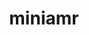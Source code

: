 ---
title: "miniamr"
layout: cache
categories: [package, develop]
meta: {"versions": ["1.6.6"], "compilers": ["gcc@=7.3.1"], "oss": ["amzn2"], "platforms": ["linux"], "targets": ["aarch64", "neoverse_n1", "x86_64_v3"], "stacks": ["aws-ahug", "aws-ahug-aarch64", "root"], "num_specs": 25, "num_specs_by_stack": {"aws-ahug-aarch64": 20, "root": 25, "aws-ahug": 5}}
spec_details: [{"hash": "6jdbl2gkthptfvdnpmdycybkxriookfa", "compiler": "gcc@=7.3.1", "versions": ["1.6.6"], "os": "amzn2", "platform": "linux", "target": "aarch64", "variants": ["build_system=makefile"], "stacks": ["aws-ahug-aarch64", "root"], "size": "-", "tarball": "https://binaries.spack.io/develop/build_cache/linux-amzn2-aarch64/gcc-7.3.1/miniamr-1.6.6/linux-amzn2-aarch64-gcc-7.3.1-miniamr-1.6.6-6jdbl2gkthptfvdnpmdycybkxriookfa.spack"}, {"hash": "qeljabphqgcl4xfk3adb5ukmkutmates", "compiler": "gcc@=7.3.1", "versions": ["1.6.6"], "os": "amzn2", "platform": "linux", "target": "aarch64", "variants": ["build_system=makefile"], "stacks": ["aws-ahug-aarch64", "root"], "size": "-", "tarball": "https://binaries.spack.io/develop/build_cache/linux-amzn2-aarch64/gcc-7.3.1/miniamr-1.6.6/linux-amzn2-aarch64-gcc-7.3.1-miniamr-1.6.6-qeljabphqgcl4xfk3adb5ukmkutmates.spack"}, {"hash": "qrphupzvrvw3mzpv2djsawyfyi27rkuu", "compiler": "gcc@=7.3.1", "versions": ["1.6.6"], "os": "amzn2", "platform": "linux", "target": "aarch64", "variants": ["build_system=makefile"], "stacks": ["aws-ahug-aarch64", "root"], "size": "-", "tarball": "https://binaries.spack.io/develop/build_cache/linux-amzn2-aarch64/gcc-7.3.1/miniamr-1.6.6/linux-amzn2-aarch64-gcc-7.3.1-miniamr-1.6.6-qrphupzvrvw3mzpv2djsawyfyi27rkuu.spack"}, {"hash": "ygpqoeskntzwdujbirtlyhqfll64ejz3", "compiler": "gcc@=7.3.1", "versions": ["1.6.6"], "os": "amzn2", "platform": "linux", "target": "aarch64", "variants": ["build_system=makefile"], "stacks": ["aws-ahug-aarch64", "root"], "size": "-", "tarball": "https://binaries.spack.io/develop/build_cache/linux-amzn2-aarch64/gcc-7.3.1/miniamr-1.6.6/linux-amzn2-aarch64-gcc-7.3.1-miniamr-1.6.6-ygpqoeskntzwdujbirtlyhqfll64ejz3.spack"}, {"hash": "b4zrejjhuo5i3v3vy5ityrqlquaix6j3", "compiler": "gcc@=7.3.1", "versions": ["1.6.6"], "os": "amzn2", "platform": "linux", "target": "aarch64", "variants": ["build_system=makefile"], "stacks": ["aws-ahug-aarch64", "root"], "size": "-", "tarball": "https://binaries.spack.io/develop/build_cache/linux-amzn2-aarch64/gcc-7.3.1/miniamr-1.6.6/linux-amzn2-aarch64-gcc-7.3.1-miniamr-1.6.6-b4zrejjhuo5i3v3vy5ityrqlquaix6j3.spack"}, {"hash": "ppaqzox33e67dp5eoaci47f7bdu6iox7", "compiler": "gcc@=7.3.1", "versions": ["1.6.6"], "os": "amzn2", "platform": "linux", "target": "aarch64", "variants": ["build_system=makefile"], "stacks": ["aws-ahug-aarch64", "root"], "size": "-", "tarball": "https://binaries.spack.io/develop/build_cache/linux-amzn2-aarch64/gcc-7.3.1/miniamr-1.6.6/linux-amzn2-aarch64-gcc-7.3.1-miniamr-1.6.6-ppaqzox33e67dp5eoaci47f7bdu6iox7.spack"}, {"hash": "wgtt6wlllqom6lrajcapdzqkwgca6vks", "compiler": "gcc@=7.3.1", "versions": ["1.6.6"], "os": "amzn2", "platform": "linux", "target": "aarch64", "variants": ["build_system=makefile"], "stacks": ["aws-ahug-aarch64", "root"], "size": "-", "tarball": "https://binaries.spack.io/develop/build_cache/linux-amzn2-aarch64/gcc-7.3.1/miniamr-1.6.6/linux-amzn2-aarch64-gcc-7.3.1-miniamr-1.6.6-wgtt6wlllqom6lrajcapdzqkwgca6vks.spack"}, {"hash": "uz7ehxxg4g5uc4oyoqrmzkyxyak7gjpm", "compiler": "gcc@=7.3.1", "versions": ["1.6.6"], "os": "amzn2", "platform": "linux", "target": "aarch64", "variants": ["build_system=makefile"], "stacks": ["aws-ahug-aarch64", "root"], "size": "-", "tarball": "https://binaries.spack.io/develop/build_cache/linux-amzn2-aarch64/gcc-7.3.1/miniamr-1.6.6/linux-amzn2-aarch64-gcc-7.3.1-miniamr-1.6.6-uz7ehxxg4g5uc4oyoqrmzkyxyak7gjpm.spack"}, {"hash": "7nbbe3hbfsr2m3sulsrq45l2ehjh44rq", "compiler": "gcc@=7.3.1", "versions": ["1.6.6"], "os": "amzn2", "platform": "linux", "target": "aarch64", "variants": ["build_system=makefile"], "stacks": ["aws-ahug-aarch64", "root"], "size": "-", "tarball": "https://binaries.spack.io/develop/build_cache/linux-amzn2-aarch64/gcc-7.3.1/miniamr-1.6.6/linux-amzn2-aarch64-gcc-7.3.1-miniamr-1.6.6-7nbbe3hbfsr2m3sulsrq45l2ehjh44rq.spack"}, {"hash": "mru3h4avbwtb25p22xxcqacihzsg6bvg", "compiler": "gcc@=7.3.1", "versions": ["1.6.6"], "os": "amzn2", "platform": "linux", "target": "aarch64", "variants": ["build_system=makefile"], "stacks": ["aws-ahug-aarch64", "root"], "size": "-", "tarball": "https://binaries.spack.io/develop/build_cache/linux-amzn2-aarch64/gcc-7.3.1/miniamr-1.6.6/linux-amzn2-aarch64-gcc-7.3.1-miniamr-1.6.6-mru3h4avbwtb25p22xxcqacihzsg6bvg.spack"}, {"hash": "ik4ur62cz4g7q6d3bfd2cqvmzzc56sv2", "compiler": "gcc@=7.3.1", "versions": ["1.6.6"], "os": "amzn2", "platform": "linux", "target": "neoverse_n1", "variants": ["build_system=makefile"], "stacks": ["aws-ahug-aarch64", "root"], "size": "-", "tarball": "https://binaries.spack.io/develop/build_cache/linux-amzn2-neoverse_n1/gcc-7.3.1/miniamr-1.6.6/linux-amzn2-neoverse_n1-gcc-7.3.1-miniamr-1.6.6-ik4ur62cz4g7q6d3bfd2cqvmzzc56sv2.spack"}, {"hash": "a3vriqhlx5zvbk26gucre3hqov4u2k25", "compiler": "gcc@=7.3.1", "versions": ["1.6.6"], "os": "amzn2", "platform": "linux", "target": "neoverse_n1", "variants": ["build_system=makefile"], "stacks": ["aws-ahug-aarch64", "root"], "size": "-", "tarball": "https://binaries.spack.io/develop/build_cache/linux-amzn2-neoverse_n1/gcc-7.3.1/miniamr-1.6.6/linux-amzn2-neoverse_n1-gcc-7.3.1-miniamr-1.6.6-a3vriqhlx5zvbk26gucre3hqov4u2k25.spack"}, {"hash": "h5ucokp5riqlhspcou7ba7n7hn4qxboy", "compiler": "gcc@=7.3.1", "versions": ["1.6.6"], "os": "amzn2", "platform": "linux", "target": "neoverse_n1", "variants": ["build_system=makefile"], "stacks": ["aws-ahug-aarch64", "root"], "size": "-", "tarball": "https://binaries.spack.io/develop/build_cache/linux-amzn2-neoverse_n1/gcc-7.3.1/miniamr-1.6.6/linux-amzn2-neoverse_n1-gcc-7.3.1-miniamr-1.6.6-h5ucokp5riqlhspcou7ba7n7hn4qxboy.spack"}, {"hash": "6vgw6dfb5a6nwf6q336pinmtfqslj6ga", "compiler": "gcc@=7.3.1", "versions": ["1.6.6"], "os": "amzn2", "platform": "linux", "target": "neoverse_n1", "variants": ["build_system=makefile"], "stacks": ["aws-ahug-aarch64", "root"], "size": "-", "tarball": "https://binaries.spack.io/develop/build_cache/linux-amzn2-neoverse_n1/gcc-7.3.1/miniamr-1.6.6/linux-amzn2-neoverse_n1-gcc-7.3.1-miniamr-1.6.6-6vgw6dfb5a6nwf6q336pinmtfqslj6ga.spack"}, {"hash": "um2sfmxijha5a52fdc3majpepn253ocf", "compiler": "gcc@=7.3.1", "versions": ["1.6.6"], "os": "amzn2", "platform": "linux", "target": "neoverse_n1", "variants": ["build_system=makefile"], "stacks": ["aws-ahug-aarch64", "root"], "size": "-", "tarball": "https://binaries.spack.io/develop/build_cache/linux-amzn2-neoverse_n1/gcc-7.3.1/miniamr-1.6.6/linux-amzn2-neoverse_n1-gcc-7.3.1-miniamr-1.6.6-um2sfmxijha5a52fdc3majpepn253ocf.spack"}, {"hash": "towlwatphxjaz5msht7sw747zdycqfeb", "compiler": "gcc@=7.3.1", "versions": ["1.6.6"], "os": "amzn2", "platform": "linux", "target": "neoverse_n1", "variants": ["build_system=makefile"], "stacks": ["aws-ahug-aarch64", "root"], "size": "-", "tarball": "https://binaries.spack.io/develop/build_cache/linux-amzn2-neoverse_n1/gcc-7.3.1/miniamr-1.6.6/linux-amzn2-neoverse_n1-gcc-7.3.1-miniamr-1.6.6-towlwatphxjaz5msht7sw747zdycqfeb.spack"}, {"hash": "onz2hvrkcgtl2lpqgjbr3r7pwmktw462", "compiler": "gcc@=7.3.1", "versions": ["1.6.6"], "os": "amzn2", "platform": "linux", "target": "neoverse_n1", "variants": ["build_system=makefile"], "stacks": ["aws-ahug-aarch64", "root"], "size": "-", "tarball": "https://binaries.spack.io/develop/build_cache/linux-amzn2-neoverse_n1/gcc-7.3.1/miniamr-1.6.6/linux-amzn2-neoverse_n1-gcc-7.3.1-miniamr-1.6.6-onz2hvrkcgtl2lpqgjbr3r7pwmktw462.spack"}, {"hash": "mtevyxozegprv4v2yf77mx236vqpzood", "compiler": "gcc@=7.3.1", "versions": ["1.6.6"], "os": "amzn2", "platform": "linux", "target": "neoverse_n1", "variants": ["build_system=makefile"], "stacks": ["aws-ahug-aarch64", "root"], "size": "-", "tarball": "https://binaries.spack.io/develop/build_cache/linux-amzn2-neoverse_n1/gcc-7.3.1/miniamr-1.6.6/linux-amzn2-neoverse_n1-gcc-7.3.1-miniamr-1.6.6-mtevyxozegprv4v2yf77mx236vqpzood.spack"}, {"hash": "nnrejs75zx6qpa5eirhiqah4qrut6gpu", "compiler": "gcc@=7.3.1", "versions": ["1.6.6"], "os": "amzn2", "platform": "linux", "target": "neoverse_n1", "variants": ["build_system=makefile"], "stacks": ["aws-ahug-aarch64", "root"], "size": "-", "tarball": "https://binaries.spack.io/develop/build_cache/linux-amzn2-neoverse_n1/gcc-7.3.1/miniamr-1.6.6/linux-amzn2-neoverse_n1-gcc-7.3.1-miniamr-1.6.6-nnrejs75zx6qpa5eirhiqah4qrut6gpu.spack"}, {"hash": "ds2hc736ywwwuw4othtqa26niyojzxzw", "compiler": "gcc@=7.3.1", "versions": ["1.6.6"], "os": "amzn2", "platform": "linux", "target": "neoverse_n1", "variants": ["build_system=makefile"], "stacks": ["aws-ahug-aarch64", "root"], "size": "-", "tarball": "https://binaries.spack.io/develop/build_cache/linux-amzn2-neoverse_n1/gcc-7.3.1/miniamr-1.6.6/linux-amzn2-neoverse_n1-gcc-7.3.1-miniamr-1.6.6-ds2hc736ywwwuw4othtqa26niyojzxzw.spack"}, {"hash": "g6tfov5pz7ykb5hyt5u7hraflithnzen", "compiler": "gcc@=7.3.1", "versions": ["1.6.6"], "os": "amzn2", "platform": "linux", "target": "x86_64_v3", "variants": ["build_system=makefile"], "stacks": ["aws-ahug", "root"], "size": "-", "tarball": "https://binaries.spack.io/develop/build_cache/linux-amzn2-x86_64_v3/gcc-7.3.1/miniamr-1.6.6/linux-amzn2-x86_64_v3-gcc-7.3.1-miniamr-1.6.6-g6tfov5pz7ykb5hyt5u7hraflithnzen.spack"}, {"hash": "iyve77wfj2ky2t2tmm4iwf5v7k62xewa", "compiler": "gcc@=7.3.1", "versions": ["1.6.6"], "os": "amzn2", "platform": "linux", "target": "x86_64_v3", "variants": ["build_system=makefile"], "stacks": ["aws-ahug", "root"], "size": "-", "tarball": "https://binaries.spack.io/develop/build_cache/linux-amzn2-x86_64_v3/gcc-7.3.1/miniamr-1.6.6/linux-amzn2-x86_64_v3-gcc-7.3.1-miniamr-1.6.6-iyve77wfj2ky2t2tmm4iwf5v7k62xewa.spack"}, {"hash": "kiu7v4my5mp7zb6okacux4prcttes6as", "compiler": "gcc@=7.3.1", "versions": ["1.6.6"], "os": "amzn2", "platform": "linux", "target": "x86_64_v3", "variants": ["build_system=makefile"], "stacks": ["aws-ahug", "root"], "size": "-", "tarball": "https://binaries.spack.io/develop/build_cache/linux-amzn2-x86_64_v3/gcc-7.3.1/miniamr-1.6.6/linux-amzn2-x86_64_v3-gcc-7.3.1-miniamr-1.6.6-kiu7v4my5mp7zb6okacux4prcttes6as.spack"}, {"hash": "aexphqxo6f732cmdtgyqj6rxrr5mg4iq", "compiler": "gcc@=7.3.1", "versions": ["1.6.6"], "os": "amzn2", "platform": "linux", "target": "x86_64_v3", "variants": ["build_system=makefile"], "stacks": ["aws-ahug", "root"], "size": "-", "tarball": "https://binaries.spack.io/develop/build_cache/linux-amzn2-x86_64_v3/gcc-7.3.1/miniamr-1.6.6/linux-amzn2-x86_64_v3-gcc-7.3.1-miniamr-1.6.6-aexphqxo6f732cmdtgyqj6rxrr5mg4iq.spack"}, {"hash": "z4nvxnsfg3ppzmglxoac3jk3my7vwjgn", "compiler": "gcc@=7.3.1", "versions": ["1.6.6"], "os": "amzn2", "platform": "linux", "target": "x86_64_v3", "variants": ["build_system=makefile"], "stacks": ["aws-ahug", "root"], "size": "-", "tarball": "https://binaries.spack.io/develop/build_cache/linux-amzn2-x86_64_v3/gcc-7.3.1/miniamr-1.6.6/linux-amzn2-x86_64_v3-gcc-7.3.1-miniamr-1.6.6-z4nvxnsfg3ppzmglxoac3jk3my7vwjgn.spack"}]
---